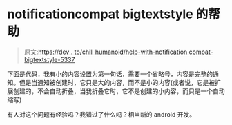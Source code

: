 # notificationcompat bigtextstyle 的帮助

> 原文:[https://dev . to/chill humanoid/help-with-notification compat-bigtextstyle-5337](https://dev.to/chillhumanoid/help-with-notificationcompat-bigtextstyle-5337)

下面是代码，我有小的内容设置为第一句话，需要一个省略号，内容是完整的通知。但是当通知被创建时，它只是大的内容，而不是小的内容(或者说，它是被扩展创建的，不会自动折叠，当我折叠它时，它不是创建的小内容，而只是一个自动缩写)

有人对这个问题有经验吗？我错过了什么吗？相当新的 android 开发。
